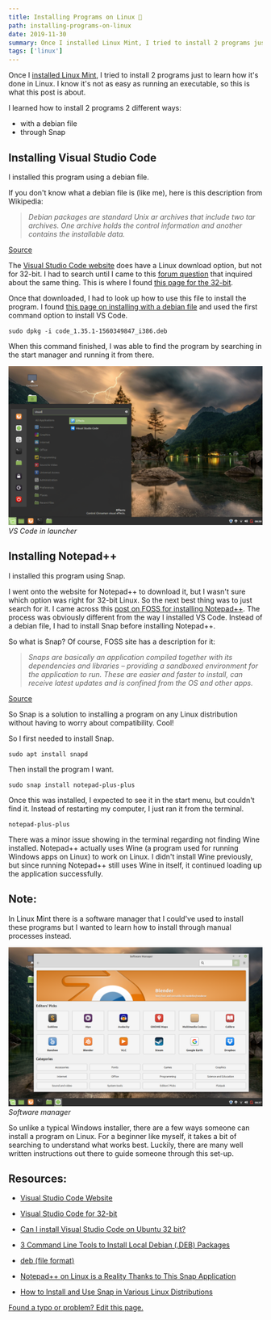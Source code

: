```yaml
---
title: Installing Programs on Linux 🐧
path: installing-programs-on-linux
date: 2019-11-30
summary: Once I installed Linux Mint, I tried to install 2 programs just to learn how it's done in Linux. I know it's not as easy as running an executable, so this is what this post is about.
tags: ['linux']
---
```


Once I [installed Linux Mint](/installing-linux-mint), I tried to install 2 programs just to learn how it's done in Linux. I know it's not as easy as running an executable, so this is what this post is about.

I learned how to install 2 programs 2 different ways: 
- with a debian file
- through Snap

## Installing Visual Studio Code

I installed this program using a debian file.

If you don't know what a debian file is (like me), here is this description from Wikipedia:

> _Debian packages are standard Unix ar archives that include two tar archives. One archive holds the control information and another contains the installable data._

[Source](https://en.wikipedia.org/wiki/Deb_%28file_format%29)

The [Visual Studio Code website](https://code.visualstudio.com/) does have a Linux download option, but not for 32-bit. I had to search until I came to this [forum question](https://askubuntu.com/questions/616797/can-i-install-visual-studio-code-on-ubuntu-32-bit) that inquired about the same thing. This is where I found [this page for the 32-bit](https://code.visualstudio.com/Docs/?dv=linux32_deb).

Once that downloaded, I had to look up how to use this file to install the program. I found [this page on installing with a debian file](https://www.tecmint.com/install-local-deb-packages-in-debian-ubuntu-linux-mint/) and used the first command option to install VS Code.

```shell
sudo dpkg -i code_1.35.1-1560349847_i386.deb
```
When this command finished, I was able to find the program by searching in the start manager and running it from there.

![VS Code in launcher](./images/2019-11-30/vs-code.png)
_VS Code in launcher_

## Installing Notepad++

I installed this program using Snap.

I went onto the website for Notepad++ to download it, but I wasn't sure which option was right for 32-bit Linux. So the next best thing was to just search for it. I came across this [post on FOSS for installing Notepad++](https://itsfoss.com/notepad-plus-plus-linux/). The process was obviously different from the way I installed VS Code. Instead of a debian file, I had to install Snap before installing Notepad++.

So what is Snap? Of course, FOSS site has a description for it:

> _Snaps are basically an application compiled together with its dependencies and libraries – providing a sandboxed environment for the application to run. These are easier and faster to install, can receive latest updates and is confined from the OS and other apps._

[Source](https://itsfoss.com/install-snap-linux/)

So Snap is a solution to installing a program on any Linux distribution without having to worry about compatibility. Cool!

So I first needed to install Snap.

```shell
sudo apt install snapd
```

Then install the program I want.

```shell
sudo snap install notepad-plus-plus
```

Once this was installed, I expected to see it in the start menu, but couldn't find it. Instead of restarting my computer, I just ran it from the terminal.

```shell
notepad-plus-plus
```

There was a minor issue showing in the terminal regarding not finding Wine installed. Notepad++ actually uses Wine (a program used for running Windows apps on Linux) to work on Linux. I didn't install Wine previously, but since running Notepad++ still uses Wine in itself, it continued loading up the application successfully.

## Note:

In Linux Mint there is a software manager that I could've used to install these programs but I wanted to learn how to install through manual processes instead.

![Software manager](./images/2019-11-30/software-manager.png)
_Software manager_

So unlike a typical Windows installer, there are a few ways someone can install a program on Linux. For a beginner like myself, it takes a bit of searching to understand what works best. Luckily, there are many well written instructions out there to guide someone through this set-up.

## Resources:

- [Visual Studio Code Website](https://code.visualstudio.com/)

- [Visual Studio Code for 32-bit](https://code.visualstudio.com/Docs/?dv=linux32_deb)

- [Can I install Visual Studio Code on Ubuntu 32 bit?](https://askubuntu.com/questions/616797/can-i-install-visual-studio-code-on-ubuntu-32-bit)

- [3 Command Line Tools to Install Local Debian (.DEB) Packages](https://www.tecmint.com/install-local-deb-packages-in-debian-ubuntu-linux-mint/)

- [deb (file format)](https://en.wikipedia.org/wiki/Deb_%28file_format%29)

- [Notepad++ on Linux is a Reality Thanks to This Snap Application](https://itsfoss.com/notepad-plus-plus-linux/)

- [How to Install and Use Snap in Various Linux Distributions](https://itsfoss.com/install-snap-linux/)

[Found a typo or problem? Edit this page.](https://github.com/Dana94/website/blob/master/blog/2019-11-30-installing-programs-on-linux.md)